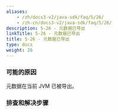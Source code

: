 ```yaml
---
aliases:
    - /zh/docs3-v2/java-sdk/faq/5/26/
    - /zh-cn/docs3-v2/java-sdk/faq/5/26/
description: 5-26 - 元数据已导出
linkTitle: 5-26 - 元数据已导出
title: 5-26 - 元数据已导出
type: docs
weight: 26
---
```







### 可能的原因

元数据在当前 JVM 已被导出。

### 排查和解决步骤